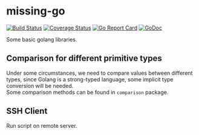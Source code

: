 # missing-go
[![Build Status](https://travis-ci.org/songrgg/missing-go.svg?branch=master)](https://travis-ci.org/songrgg/missing-go)
[![Coverage Status](https://coveralls.io/repos/github/songrgg/missing-go/badge.svg?branch=master)](https://coveralls.io/github/songrgg/missing-go?branch=master)
[![Go Report Card](https://goreportcard.com/badge/github.com/songrgg/missing-go)](https://goreportcard.com/report/github.com/songrgg/missing-go)
[![GoDoc](https://godoc.org/github.com/songrgg/missing-go?status.svg)](https://godoc.org/github.com/songrgg/missing-go)

Some basic golang libraries.

## Comparison for different primitive types
Under some circumstances, we need to compare values between different types, since Golang is a strong-typed language,
some implicit type conversion will be needed.  
Some comparison methods can be found in `comparison` package.

## SSH Client
Run script on remote server.
